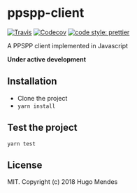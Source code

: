 # ppspp-client

[![Travis](https://img.shields.io/travis/hugomarisco/ppspp-client.svg)](https://travis-ci.org/hugomarisco/ppspp-client)
[![Codecov](https://img.shields.io/codecov/c/github/hugomarisco/ppspp-client.svg)](https://codecov.io/gh/hugomarisco/ppspp-client)
[![code style: prettier](https://img.shields.io/badge/code_style-prettier-ff69b4.svg)](https://github.com/prettier/prettier)

A PPSPP client implemented in Javascript

**Under active development**

## Installation

- Clone the project
- `yarn install`

## Test the project

`yarn test`

## License

MIT. Copyright (c) 2018 Hugo Mendes
